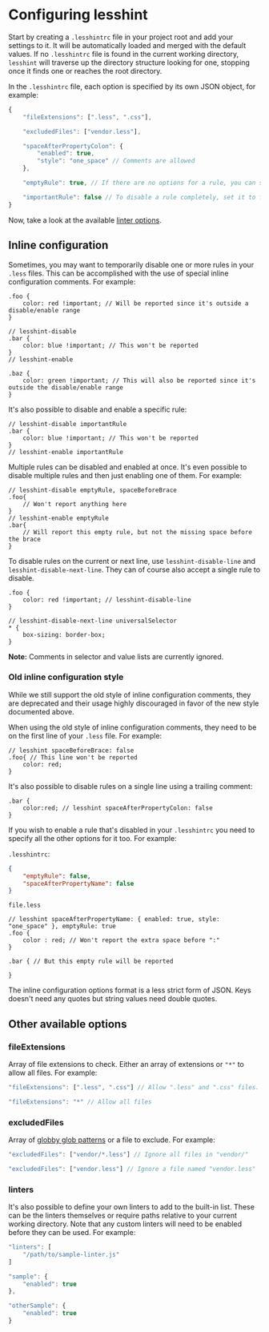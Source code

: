 # Configuring lesshint
Start by creating a `.lesshintrc` file in your project root and add your settings to it. It will be automatically loaded and merged with the default values. If no `.lesshintrc` file is found in the current working directory, `lesshint` will traverse up the directory structure looking for one, stopping once it finds one or reaches the root directory.

In the `.lesshintrc` file, each option is specified by its own JSON object, for example:

```js
{
    "fileExtensions": [".less", ".css"],

    "excludedFiles": ["vendor.less"],

    "spaceAfterPropertyColon": {
        "enabled": true,
        "style": "one_space" // Comments are allowed
    },

    "emptyRule": true, // If there are no options for a rule, you can simply enable it by setting it to true

    "importantRule": false // To disable a rule completely, set it to false
}
```

Now, take a look at the available [linter options](/lib/linters/README.md).

## Inline configuration
Sometimes, you may want to temporarily disable one or more rules in your `.less` files. This can be accomplished with the use of special inline configuration comments. For example:

```less
.foo {
    color: red !important; // Will be reported since it's outside a disable/enable range
}

// lesshint-disable
.bar {
    color: blue !important; // This won't be reported
}
// lesshint-enable

.baz {
    color: green !important; // This will also be reported since it's outside the disable/enable range
}
```

It's also possible to disable and enable a specific rule:

```less
// lesshint-disable importantRule
.bar {
    color: blue !important; // This won't be reported
}
// lesshint-enable importantRule
```

Multiple rules can be disabled and enabled at once. It's even possible to disable multiple rules and then just enabling one of them. For example:

```less
// lesshint-disable emptyRule, spaceBeforeBrace
.foo{
    // Won't report anything here
}
// lesshint-enable emptyRule
.bar{
    // Will report this empty rule, but not the missing space before the brace
}
```

To disable rules on the current or next line, use `lesshint-disable-line` and `lesshint-disable-next-line`. They can of course also accept a single rule to disable.

```less
.foo {
    color: red !important; // lesshint-disable-line
}

// lesshint-disable-next-line universalSelector
* {
    box-sizing: border-box;
}
```

__Note:__ Comments in selector and value lists are currently ignored.

### Old inline configuration style
While we still support the old style of inline configuration comments, they are deprecated and their usage highly discouraged in favor of the new style documented above.

When using the old style of inline configuration comments, they need to be on the first line of your `.less` file. For example:

```less
// lesshint spaceBeforeBrace: false
.foo{ // This line won't be reported
    color: red;
}
```

It's also possible to disable rules on a single line using a trailing comment:

```less
.bar {
    color:red; // lesshint spaceAfterPropertyColon: false
}
```

If you wish to enable a rule that's disabled in your `.lesshintrc` you need to specify all the other options for it too. For example:

`.lesshintrc`:
```json
{
    "emptyRule": false,
    "spaceAfterPropertyName": false
}
```

`file.less`
```less
// lesshint spaceAfterPropertyName: { enabled: true, style: "one_space" }, emptyRule: true
.foo {
    color : red; // Won't report the extra space before ":"
}

.bar { // But this empty rule will be reported

}
```

The inline configuration options format is a less strict form of JSON. Keys doesn't need any quotes but string values need double quotes.

## Other available options

### fileExtensions
Array of file extensions to check. Either an array of extensions or `"*"` to allow all files. For example:

```js
"fileExtensions": [".less", ".css"] // Allow ".less" and ".css" files. Can be passed with or without a dot.

"fileExtensions": "*" // Allow all files
```

### excludedFiles
Array of [globby glob patterns](https://www.npmjs.com/package/globby) or a file to exclude. For example:

```js
"excludedFiles": ["vendor/*.less"] // Ignore all files in "vendor/"

"excludedFiles": ["vendor.less"] // Ignore a file named "vendor.less"
```

### linters
It's also possible to define your own linters to add to the built-in list. These can be the linters themselves or require paths relative to your current working directory. Note that any custom linters will need to be enabled before they can be used. For example:

```js
"linters": [
    "/path/to/sample-linter.js"
]

"sample": {
    "enabled": true
},

"otherSample": {
    "enabled": true
}
```
